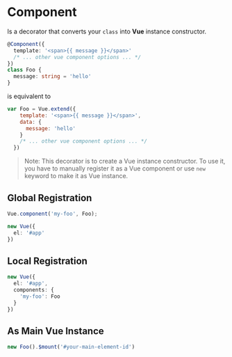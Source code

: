 # Component

Is a decorator that converts your `class` into **Vue** instance constructor.

```typescript
@Component({ 
  template: '<span>{{ message }}</span>'
  /* ... other vue component options ... */
})
class Foo {
  message: string = 'hello'
}
```

is equivalent to

```javascript
var Foo = Vue.extend({
    template: '<span>{{ message }}</span>',
    data: {
      message: 'hello'
    } 
    /* ... other vue component options ... */ 
  })
```

> Note: This decorator is to create a Vue instance constructor. To use it, you have to manually register it as a Vue component or use `new` keyword to make it as Vue instance.

## Global Registration

```typescript
Vue.component('my-foo', Foo);

new Vue({
  el: '#app'
})
```

## Local Registration

```typescript
new Vue({
  el: '#app',
  components: {
    'my-foo': Foo
  }
})
```

## As Main Vue Instance
```typescript
new Foo().$mount('#your-main-element-id') 
```
